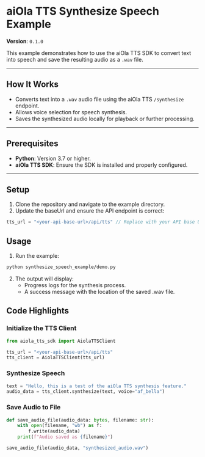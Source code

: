 # aiOla TTS Synthesize Speech Example

**Version**: `0.1.0`

This example demonstrates how to use the aiOla TTS SDK to convert text into speech and save the resulting audio as a `.wav` file.

---

## How It Works

- Converts text into a `.wav` audio file using the aiOla TTS `/synthesize` endpoint.
- Allows voice selection for speech synthesis.
- Saves the synthesized audio locally for playback or further processing.

---

## Prerequisites

- **Python**: Version 3.7 or higher.
- **aiOla TTS SDK**: Ensure the SDK is installed and properly configured.

---

## Setup

1.	Clone the repository and navigate to the example directory.
2.	Update the baseUrl and ensure the API endpoint is correct:
   ```javascript
   tts_url = "<your-api-base-url>/api/tts" // Replace with your API base URL
   ```

## Usage

1.	Run the example:
   ```bash
   python synthesize_speech_example/demo.py
   ```
2. The output will display:
	- Progress logs for the synthesis process.
	- A success message with the location of the saved .wav file.

## Code Highlights

### Initialize the TTS Client

```python
from aiola_tts_sdk import AiolaTTSClient

tts_url = "<your-api-base-url>/api/tts"
tts_client = AiolaTTSClient(tts_url)
```

### Synthesize Speech
```python
text = "Hello, this is a test of the aiOla TTS synthesis feature."
audio_data = tts_client.synthesize(text, voice="af_bella")
```

### Save Audio to File
```python
def save_audio_file(audio_data: bytes, filename: str):
    with open(filename, "wb") as f:
        f.write(audio_data)
    print(f"Audio saved as {filename}")

save_audio_file(audio_data, "synthesized_audio.wav")
```
